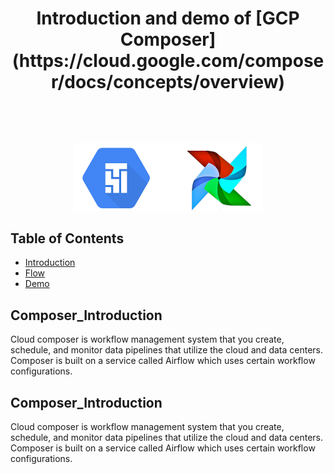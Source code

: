 <h1 align="center"> Introduction and demo of [GCP Composer](https://cloud.google.com/composer/docs/concepts/overview) </h1> <br>
<p align="center">
  <a href="https://gitpoint.co/">
    <img alt="" width="450">
  </a>
</p>

<p align="center"><img width=60% src="https://github.com/hilsdsg3/Google_Cloud_Platform_Composer/blob/master/meta_data/composer_logo.png"></p>

## Table of Contents

- [Introduction](#composer_introduction)
- [Flow](#flow)
- [Demo](#demo)


<!-- END doctoc generated TOC please keep comment here to allow auto update -->

## Composer_Introduction

Cloud composer is workflow management system that you create, schedule, and monitor data pipelines that utilize the cloud and data centers. Composer is built on a service called Airflow which uses certain workflow configurations.

## Composer_Introduction

Cloud composer is workflow management system that you create, schedule, and monitor data pipelines that utilize the cloud and data centers. Composer is built on a service called Airflow which uses certain workflow configurations.



